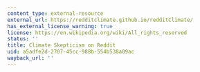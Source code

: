 ```yaml
---
content_type: external-resource
external_url: https://redditclimate.github.io/redditClimate/
has_external_license_warning: true
license: https://en.wikipedia.org/wiki/All_rights_reserved
status: ''
title: Climate Skepticism on Reddit
uid: a5adfe2d-2707-45cc-988b-554b538a09ac
wayback_url: ''
---
```

